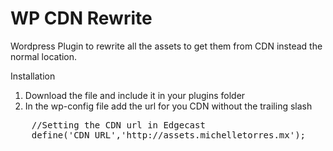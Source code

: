 WP CDN Rewrite
===========

Wordpress Plugin to rewrite all the assets to get them from CDN instead the normal location.  

Installation
1. Download the file and include it in your plugins folder  
2. In the wp-config file add the url for you CDN without the trailing slash  
<pre>
 	//Setting the CDN url in Edgecast
	define('CDN_URL','http://assets.michelletorres.mx');
</pre>
